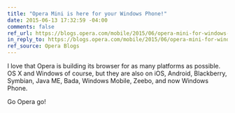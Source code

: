 ```yaml
---
title: "Opera Mini is here for your Windows Phone!"
date: 2015-06-13 17:32:59 -04:00
comments: false
ref_url: https://blogs.opera.com/mobile/2015/06/opera-mini-for-windows-phone/
in_reply_to: https://blogs.opera.com/mobile/2015/06/opera-mini-for-windows-phone/
ref_source: Opera Blogs
---
```


I love that Opera is building its browser for as many platforms as possible. OS X and Windows of course, but they are also on iOS, Android, Blackberry, Symbian, Java ME, Bada, Windows Mobile, Zeebo, and now Windows Phone.

Go Opera go!